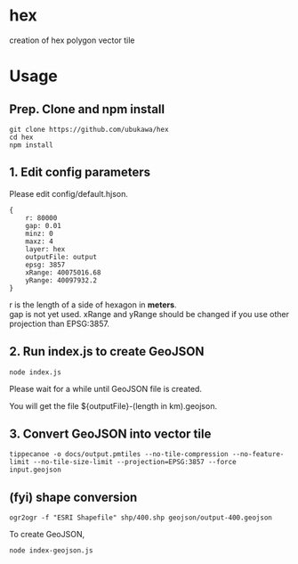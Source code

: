 # hex
creation of hex polygon vector tile

# Usage
## Prep. Clone and npm install
```
git clone https://github.com/ubukawa/hex
cd hex
npm install
```

## 1. Edit config parameters
Please edit config/default.hjson.

```
{
    r: 80000
    gap: 0.01
    minz: 0
    maxz: 4
    layer: hex
    outputFile: output
    epsg: 3857
    xRange: 40075016.68
    yRange: 40097932.2
}
```

r is the length of a side of hexagon in **meters**.  
gap is not yet used. xRange and yRange should be changed if you use other projection than EPSG:3857.


## 2. Run index.js to create GeoJSON
```
node index.js
```
Please wait for a while until GeoJSON file is created.  

You will get the file ${outputFile}-(length in km).geojson. 

## 3. Convert GeoJSON into vector tile

```
tippecanoe -o docs/output.pmtiles --no-tile-compression --no-feature-limit --no-tile-size-limit --projection=EPSG:3857 --force input.geojson  

```


## (fyi) shape conversion

```
ogr2ogr -f "ESRI Shapefile" shp/400.shp geojson/output-400.geojson
```


To create GeoJSON,
```
node index-geojson.js
```